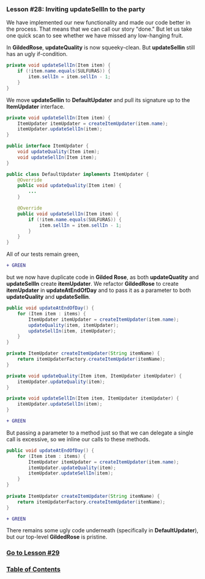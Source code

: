 ### Lesson #28: Inviting updateSellIn to the party
We have implemented our new functionality and made our code better in the process.  That means that we can call our story "done."  But let us take one quick scan to see whether we have missed any low-hanging fruit.

In **GildedRose**, **updateQuality** is now squeeky-clean.  But **updateSellin** still has an ugly if-condition.
```java
private void updateSellIn(Item item) {
    if (!item.name.equals(SULFURAS)) {
        item.sellIn = item.sellIn - 1;
    }
}
```
We move **updateSellin** to **DefaultUpdater** and pull its signature up to the **ItemUpdater** interface.  
```java
private void updateSellIn(Item item) {
    ItemUpdater itemUpdater = createItemUpdater(item.name);    
    itemUpdater.updateSellIn(item);
}
```
```java
public interface ItemUpdater {
    void updateQuality(Item item);
    void updateSellIn(Item item);
}
```
```java
public class DefaultUpdater implements ItemUpdater {
    @Override
    public void updateQuality(Item item) {
        ...
    }

    @Override
    public void updateSellIn(Item item) {
        if (!item.name.equals(SULFURAS)) {
            item.sellIn = item.sellIn - 1;
        }
    }
}
```
All of our tests remain green,
```diff
+ GREEN
```
but we now have duplicate code in **Gilded Rose**, as both **updateQuatity** and **updateSellIn** create **itemUpdater**.  We refactor **GildedRose** to create **itemUpdater** in **updateAtEndOfDay** and to pass it as a parameter to both **updateQuality** and **updateSellin**.  
```java
public void updateAtEndOfDay() {
    for (Item item : items) {
        ItemUpdater itemUpdater = createItemUpdater(item.name);
        updateQuality(item, itemUpdater);
        updateSellIn(item, itemUpdater);
    }
}

private ItemUpdater createItemUpdater(String itemName) {
    return itemUpdaterFactory.createItemUpdater(itemName);
}

private void updateQuality(Item item, ItemUpdater itemUpdater) {
    itemUpdater.updateQuality(item);
}

private void updateSellIn(Item item, ItemUpdater itemUpdater) {
    itemUpdater.updateSellIn(item);
}
```
```diff
+ GREEN
```
But passing a parameter to a method just so that we can delegate a single call is excessive, so we inline our calls to these methods.
```java
public void updateAtEndOfDay() { 
    for (Item item : items) {
        ItemUpdater itemUpdater = createItemUpdater(item.name);
        itemUpdater.updateQuality(item);
        itemUpdater.updateSellIn(item);
    }  	
} 
 
private ItemUpdater createItemUpdater(String itemName) {  		
    return itemUpdaterFactory.createItemUpdater(itemName); 
} 
```
```diff
+ GREEN
```
There remains some ugly code underneath (specifically in **DefaultUpdater**), but our top-level **GildedRose** is pristine.

### [Go to Lesson #29](https://github.com/d215steinberg/GildedRose-Java/tree/Lesson%2329)
### [Table of Contents](https://github.com/d215steinberg/GildedRose-Java/blob/startPoint/Table%20of%20Contents.md)